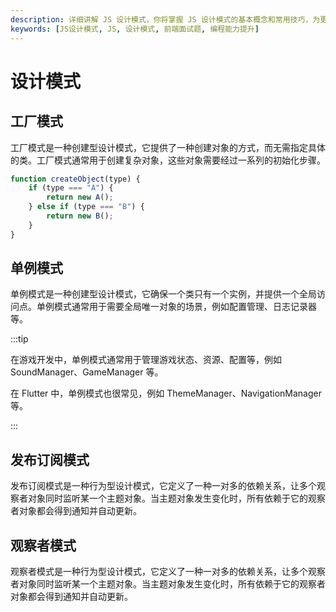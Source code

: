 ```yaml
---
description: 详细讲解 JS 设计模式，你将掌握 JS 设计模式的基本概念和常用技巧，为更复杂的 JS 应用打下坚实基础。
keywords: [JS设计模式, JS, 设计模式, 前端面试题, 编程能力提升]
---
```


# 设计模式

## 工厂模式

工厂模式是一种创建型设计模式，它提供了一种创建对象的方式，而无需指定具体的类。工厂模式通常用于创建复杂对象，这些对象需要经过一系列的初始化步骤。

```javascript
function createObject(type) {
	if (type === "A") {
		return new A();
	} else if (type === "B") {
		return new B();
	}
}
```

## 单例模式

单例模式是一种创建型设计模式，它确保一个类只有一个实例，并提供一个全局访问点。单例模式通常用于需要全局唯一对象的场景，例如配置管理、日志记录器等。

:::tip

在游戏开发中，单例模式通常用于管理游戏状态、资源、配置等，例如 SoundManager、GameManager 等。

在 Flutter 中，单例模式也很常见，例如 ThemeManager、NavigationManager 等。

:::

## 发布订阅模式

发布订阅模式是一种行为型设计模式，它定义了一种一对多的依赖关系，让多个观察者对象同时监听某一个主题对象。当主题对象发生变化时，所有依赖于它的观察者对象都会得到通知并自动更新。

## 观察者模式

观察者模式是一种行为型设计模式，它定义了一种一对多的依赖关系，让多个观察者对象同时监听某一个主题对象。当主题对象发生变化时，所有依赖于它的观察者对象都会得到通知并自动更新。
